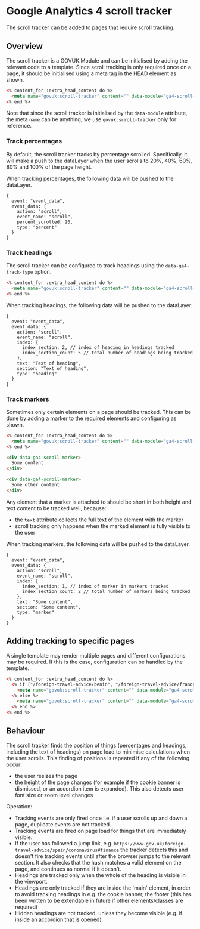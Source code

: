 # Google Analytics 4 scroll tracker

The scroll tracker can be added to pages that require scroll tracking.

## Overview

The scroll tracker is a GOVUK.Module and can be initialised by adding the relevant code to a template. Since scroll tracking is only required once on a page, it should be initialised using a meta tag in the HEAD element as shown.

```html
<% content_for :extra_head_content do %>
  <meta name="govuk:scroll-tracker" content="" data-module="ga4-scroll-tracker"/>
<% end %>
```

Note that since the scroll tracker is initialised by the `data-module` attribute, the meta `name` can be anything, we use `govuk:scroll-tracker` only for reference.

### Track percentages

By default, the scroll tracker tracks by percentage scrolled. Specifically, it will make a push to the dataLayer when the user scrolls to 20%, 40%, 60%, 80% and 100% of the page height.

When tracking percentages, the following data will be pushed to the dataLayer.

```
{
  event: "event_data",
  event_data: {
    action: "scroll",
    event_name: "scroll",
    percent_scrolled: 20,
    type: "percent"
  }
}
```

### Track headings

The scroll tracker can be configured to track headings using the `data-ga4-track-type` option.

```html
<% content_for :extra_head_content do %>
  <meta name="govuk:scroll-tracker" content="" data-module="ga4-scroll-tracker" data-ga4-track-type="headings"/>
<% end %>
```

When tracking headings, the following data will be pushed to the dataLayer.

```
{
  event: "event_data",
  event_data: {
    action: "scroll",
    event_name: "scroll",
    index: {
      index_section: 2, // index of heading in headings tracked
      index_section_count: 5 // total number of headings being tracked
    },
    text: "Text of heading",
    section: "Text of heading",
    type: "heading"
  }
}
```

### Track markers

Sometimes only certain elements on a page should be tracked. This can be done by adding a marker to the required elements and configuring as shown.

```html
<% content_for :extra_head_content do %>
  <meta name="govuk:scroll-tracker" content="" data-module="ga4-scroll-tracker" data-ga4-track-type="markers"/>
<% end %>

<div data-ga4-scroll-marker>
  Some content
</div>

<div data-ga4-scroll-marker>
  Some other content
</div>
```

Any element that a marker is attached to should be short in both height and text content to be tracked well, because:

- the `text` attribute collects the full text of the element with the marker
- scroll tracking only happens when the marked element is fully visible to the user

When tracking markers, the following data will be pushed to the dataLayer.

```
{
  event: "event_data",
  event_data: {
    action: "scroll",
    event_name: "scroll",
    index: {
      index_section: 1, // index of marker in markers tracked
      index_section_count: 2 // total number of markers being tracked
    },
    text: "Some content",
    section: "Some content",
    type: "marker"
  }
}
```

## Adding tracking to specific pages

A single template may render multiple pages and different configurations may be required. If this is the case, configuration can be handled by the template.

```html
<% content_for :extra_head_content do %>
  <% if ["/foreign-travel-advice/benin", "/foreign-travel-advice/france"].include?(content_item.base_path) %>
    <meta name="govuk:scroll-tracker" content="" data-module="ga4-scroll-tracker" data-ga4-track-type="headings" data-track-headings="['Summary']"/>
  <% else %>
    <meta name="govuk:scroll-tracker" content="" data-module="ga4-scroll-tracker"/>
  <% end %>
<% end %>
```

## Behaviour

The scroll tracker finds the position of things (percentages and headings, including the text of headings) on page load to minimise calculations when the user scrolls. This finding of positions is repeated if any of the following occur:

- the user resizes the page
- the height of the page changes (for example if the cookie banner is dismissed, or an accordion item is expanded). This also detects user font size or zoom level changes

Operation:

- Tracking events are only fired once i.e. if a user scrolls up and down a page, duplicate events are not tracked.
- Tracking events are fired on page load for things that are immediately visible.
- If the user has followed a jump link, e.g. `https://www.gov.uk/foreign-travel-advice/spain/coronavirus#finance` the tracker detects this and doesn't fire tracking events until after the browser jumps to the relevant section. It also checks that the hash matches a valid element on the page, and continues as normal if it doesn't.
- Headings are tracked only when the whole of the heading is visible in the viewport.
- Headings are only tracked if they are inside the 'main' element, in order to avoid tracking headings in e.g. the cookie banner, the footer (this has been written to be extendable in future if other elements/classes are required)
- Hidden headings are not tracked, unless they become visible (e.g. if inside an accordion that is opened).

